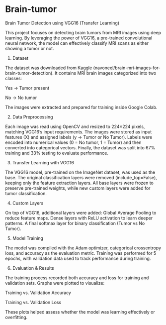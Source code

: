# Brain-tumor
Brain Tumor Detection using VGG16 (Transfer Learning)

This project focuses on detecting brain tumors from MRI images using deep learning. By leveraging the power of VGG16, a pre-trained convolutional neural network, the model can effectively classify MRI scans as either showing a tumor or not.


1. Dataset

The dataset was downloaded from Kaggle (navoneel/brain-mri-images-for-brain-tumor-detection). It contains MRI brain images categorized into two classes:

Yes → Tumor present

No → No tumor

The images were extracted and prepared for training inside Google Colab.



2. Data Preprocessing

Each image was read using OpenCV and resized to 224×224 pixels, matching VGG16’s input requirements.
The images were stored as input features (X) and assigned labels (y → Tumor or No Tumor).
Labels were encoded into numerical values (0 = No tumor, 1 = Tumor) and then converted into categorical vectors.
Finally, the dataset was split into 67% training and 33% testing to evaluate performance.



3. Transfer Learning with VGG16

The VGG16 model, pre-trained on the ImageNet dataset, was used as the base.
The original classification layers were removed (include_top=False), keeping only the feature extraction layers.
All base layers were frozen to preserve pre-trained weights, while new custom layers were added for tumor classification.



4. Custom Layers

On top of VGG16, additional layers were added:
Global Average Pooling to reduce feature maps.
Dense layers with ReLU activation to learn deeper patterns.
A final softmax layer for binary classification (Tumor vs No Tumor).



5. Model Training

The model was compiled with the Adam optimizer, categorical crossentropy loss, and accuracy as the evaluation metric.
Training was performed for 5 epochs, with validation data used to track performance during training.



6. Evaluation & Results

The training process recorded both accuracy and loss for training and validation sets.
Graphs were plotted to visualize:

Training vs. Validation Accuracy

Training vs. Validation Loss

These plots helped assess whether the model was learning effectively or overfitting.
